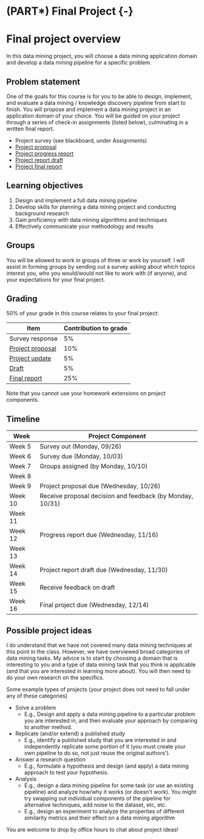 # (PART\*) Final Project {-}

# Final project overview

In this data mining project, you will choose a data mining application domain and develop a data mining pipeline for a specific problem.

## Problem statement

One of the goals for this course is for you to be able to design, implement, and evaluate a data mining / knowledge discovery pipeline from start to finish.
You will propose and implement a data mining project in an application domain of your choice.
You will be guided on your project through a series of check-in assignments (listed below), culminating in a written final report.

- Project survey (see blackboard, under Assignments)
- [Project proposal](https://lalejini.com/gvsu-cis635-2022f/book/final-project---proposal.html)
- [Project progress report](https://lalejini.com/gvsu-cis635-2022f/book/final-project---mid-project-update.html)
- [Project report draft](https://lalejini.com/gvsu-cis635-2022f/book/final-project---report-draft.html)
- [Project final report](https://lalejini.com/gvsu-cis635-2022f/book/final-project---final-report.html)

## Learning objectives

1. Design and implement a full data mining pipeline
2. Develop skills for planning a data mining project and conducting background research
3. Gain proficiency with data mining algorithms and techniques
4. Effectively communicate your methodology and results

## Groups

You will be allowed to work in groups of three or work by yourself.
I will assist in forming groups by sending out a survey asking about which topics interest you, who you would/would not like to work with (if anyone), and your expectations for your final project.

## Grading

50% of your grade in this course relates to your final project:

| Item | Contribution to grade |
| --- | --- |
| Survey response | 5% |
| [Project proposal](https://lalejini.com/gvsu-cis635-2022f/book/final-project---proposal.html) | 10% |
| [Project update](https://lalejini.com/gvsu-cis635-2022f/book/final-project---mid-project-update.html) | 5% |
| [Draft](https://lalejini.com/gvsu-cis635-2022f/book/final-project---report-draft.html) | 5% |
| [Final report](https://lalejini.com/gvsu-cis635-2022f/book/final-project---final-report.html) | 25% |

Note that you cannot use your homework extensions on project components.

## Timeline

| Week    | Project Component |
| ---     | --- |
| Week 5 | Survey out (Monday, 09/26) |
| Week 6 | Survey due (Monday, 10/03) |
| Week 7  | Groups assigned (by Monday, 10/10) |
| Week 8  |  |
| Week 9  | Project proposal due (Wednesday, 10/26) |
| Week 10 | Receive proposal decision and feedback (by Monday, 10/31) |
| Week 11 | |
| Week 12 | Progress report due (Wednesday, 11/16) |
| Week 13 |  |
| Week 14 | Project report draft due (Wednesday, 11/30) |
| Week 15 | Receive feedback on draft |
| Week 16 | Final project due (Wednesday, 12/14) |

## Possible project ideas

I do understand that we have not covered many data mining techniques at this point in the class.
However, we have overviewed broad categories of data mining tasks.
My advice is to start by choosing a domain that is interesting to you and a type of data mining task that you think is applicable (and that you are interested in learning more about). You will then need to do your own research on the specifics.

Some example types of projects (your project does not need to fall under any of these categories)

- Solve a problem
  - E.g., Design and apply a data mining pipeline to a particular problem you are interested in, and then evaluate your approach by comparing to another method.
- Replicate (and/or extend) a published study
  - E.g., identify a published study that you are interested in and independently replicate some portion of it (you must create your own pipeline to do so, not just reuse the original authors').
- Answer a research question
  - E.g., formulate a hypothesis and design (and apply) a data mining approach to test your hypothesis.
- Analysis
  - E.g., design a data mining pipeline for some task (or use an existing pipeline) and analyze how/why it works (or doesn't work). You might try swapping out individual components of the pipeline for alternative techniques, add noise to the dataset, etc, etc.
  - E.g., design an experiment to analyze the properties of different similarity metrics and their effect on a data mining algorithm

You are welcome to drop by office hours to chat about project ideas!